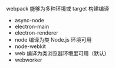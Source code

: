 webpack 能够为多种环境或 target 构建编译

+ async-node
+ electron-main
+ electron-renderer
+  node   编译为类 Node.js 环境可用
+  node-webkit
+  web    编译为类浏览器环境里可用（默认）
+  webworker